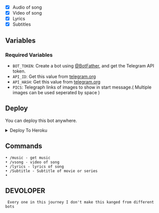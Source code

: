 

- [x] Audio of song 
- [x] Video of song
- [x] Lyrics
- [X] Subtitles

## Variables

### Required Variables
* `BOT_TOKEN`: Create a bot using [@BotFather](https://telegram.dog/BotFather), and get the Telegram API token.
* `API_ID`: Get this value from [telegram.org](https://my.telegram.org/apps)
* `API_HASH`: Get this value from [telegram.org](https://my.telegram.org/apps)
* `PICS`: Telegraph links of images to show in start message.( Multiple images can be used seperated by space )



## Deploy
You can deploy this bot anywhere.


<details><summary>Deploy To Heroku</summary>
<p>
<br>
<a href="https://heroku.com/deploy?template=https://github.com/snxoyaze/salam">
  <img src="https://www.herokucdn.com/deploy/button.svg" alt="Deploy">
</a>
</p>
</details>



## Commands
```
• /music - get music 
• /vsong - video of song 
• /lyrics - lyrics of song
• /Subtitle - Subtitle of movie or series
• 
```

## DEVOLOPER
```
 Every one in this journey I don't make this kanged from different bots 
```

